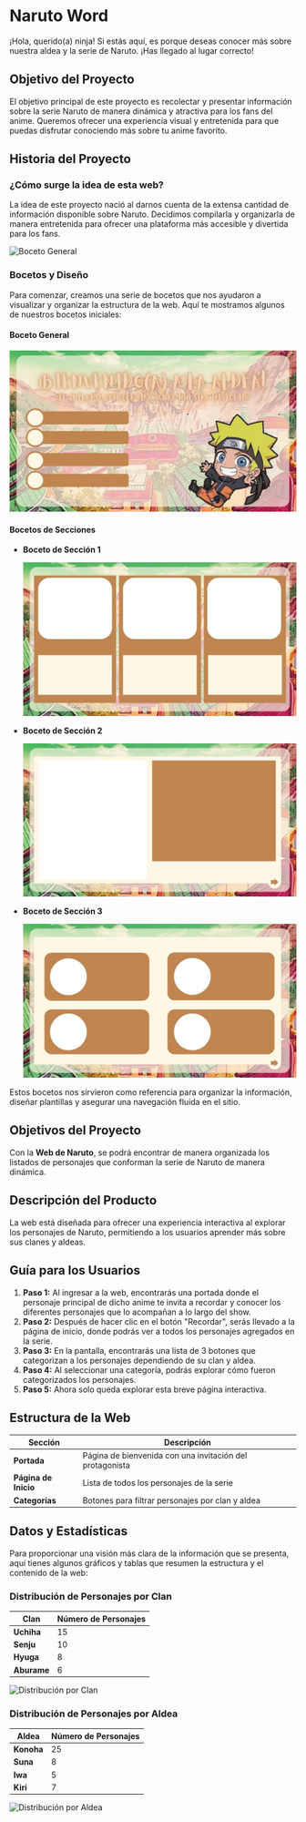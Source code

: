 # Naruto Word

¡Hola, querido(a) ninja! Si estás aquí, es porque deseas conocer más sobre nuestra aldea y la serie de Naruto. ¡Has llegado al lugar correcto!

## Objetivo del Proyecto

El objetivo principal de este proyecto es recolectar y presentar información sobre la serie Naruto de manera dinámica y atractiva para los fans del anime. Queremos ofrecer una experiencia visual y entretenida para que puedas disfrutar conociendo más sobre tu anime favorito.

## Historia del Proyecto

### ¿Cómo surge la idea de esta web?

La idea de este proyecto nació al darnos cuenta de la extensa cantidad de información disponible sobre Naruto. Decidimos compilarla y organizarla de manera entretenida para ofrecer una plataforma más accesible y divertida para los fans.

![Boceto General](https://www.imagui.com/i/naruto-shippuden-gifminato-and-kushina-by-20235824.gif)

### Bocetos y Diseño

Para comenzar, creamos una serie de bocetos que nos ayudaron a visualizar y organizar la estructura de la web. Aquí te mostramos algunos de nuestros bocetos iniciales:

#### Boceto General

![Boceto General](./assets/img/seccion1.jpeg)

#### Bocetos de Secciones

- **Boceto de Sección 1**

  ![Boceto de Sección 1](./assets/img/seccion2.jpeg)

- **Boceto de Sección 2**

  ![Boceto de Sección 2](./assets/img/seccion3.jpeg)

- **Boceto de Sección 3**

  ![Boceto de Sección 3](./assets/img/seccion4.jpeg)

Estos bocetos nos sirvieron como referencia para organizar la información, diseñar plantillas y asegurar una navegación fluida en el sitio.

## Objetivos del Proyecto

Con la **Web de Naruto**, se podrá encontrar de manera organizada los listados de personajes que conforman la serie de Naruto de manera dinámica.

## Descripción del Producto

La web está diseñada para ofrecer una experiencia interactiva al explorar los personajes de Naruto, permitiendo a los usuarios aprender más sobre sus clanes y aldeas.

## Guía para los Usuarios

1. **Paso 1:** Al ingresar a la web, encontrarás una portada donde el personaje principal de dicho anime te invita a recordar y conocer los diferentes personajes que lo acompañan a lo largo del show.
2. **Paso 2:** Después de hacer clic en el botón "Recordar", serás llevado a la página de inicio, donde podrás ver a todos los personajes agregados en la serie.
3. **Paso 3:** En la pantalla, encontrarás una lista de 3 botones que categorizan a los personajes dependiendo de su clan y aldea.
4. **Paso 4:** Al seleccionar una categoría, podrás explorar cómo fueron categorizados los personajes.
5. **Paso 5:** Ahora solo queda explorar esta breve página interactiva.

## Estructura de la Web

| Sección         | Descripción                                              
|-----------------|----------------------------------------------------------|
| **Portada**     | Página de bienvenida con una invitación del protagonista | 
| **Página de Inicio** | Lista de todos los personajes de la serie                 
| **Categorías**  | Botones para filtrar personajes por clan y aldea         | 

## Datos y Estadísticas

Para proporcionar una visión más clara de la información que se presenta, aquí tienes algunos gráficos y tablas que resumen la estructura y el contenido de la web:

### Distribución de Personajes por Clan

| Clan           | Número de Personajes |
|----------------|-----------------------|
| **Uchiha**     | 15                    |
| **Senju**      | 10                    |
| **Hyuga**      | 8                     |
| **Aburame**    | 6                     |

![Distribución por Clan](https://encrypted-tbn0.gstatic.com/images?q=tbn:ANd9GcSNnlm8H9BLWrM4Sad0JuMOynpU0Ue6Dq_m4Q&s)

### Distribución de Personajes por Aldea

| Aldea          | Número de Personajes |
|----------------|-----------------------|
| **Konoha**     | 25                    |
| **Suna**       | 8                     |
| **Iwa**        | 5                     |
| **Kiri**       | 7                     |

![Distribución por Aldea](https://encrypted-tbn0.gstatic.com/images?q=tbn:ANd9GcSSxYO2Qr0N4j4mA6Jyz2pCZmhtQDyYJkOs6g&s)




